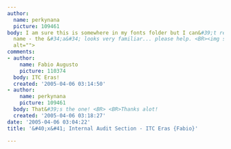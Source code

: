 ```yaml
---
author:
  name: perkynana
  picture: 109461
body: I am sure this is somewhere in my fonts folder but I can&#39;t remember the
  name - the &#34;a&#34; looks very familiar... please help. <BR><img src="http://www.typophile.com/forums/messages/83/68934.jpg"
  alt="">
comments:
- author:
    name: Fabio Augusto
    picture: 110374
  body: ITC Eras!
  created: '2005-04-06 03:14:50'
- author:
    name: perkynana
    picture: 109461
  body: That&#39;s the one! <BR> <BR>Thanks alot!
  created: '2005-04-06 03:18:27'
date: '2005-04-06 03:04:22'
title: '&#40;x&#41; Internal Audit Section - ITC Eras {Fabio}'

---
```

